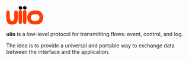 <img src="./assets/uiio-logo.png" width="100" />

**uiio** is a low-level protocol for transmitting flows: event, control, and log.

The idea is to provide a universal and portable way to exchange data between the interface and the application.
